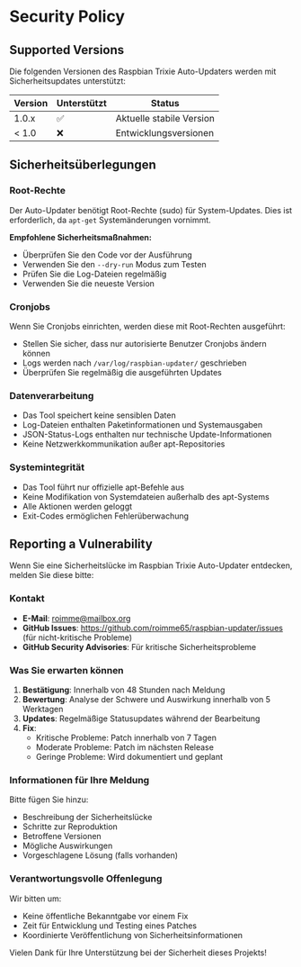 # Security Policy

## Supported Versions

Die folgenden Versionen des Raspbian Trixie Auto-Updaters werden mit Sicherheitsupdates unterstützt:

| Version | Unterstützt        | Status |
| ------- | ------------------ | ------ |
| 1.0.x   | :white_check_mark: | Aktuelle stabile Version |
| < 1.0   | :x:                | Entwicklungsversionen |

## Sicherheitsüberlegungen

### Root-Rechte
Der Auto-Updater benötigt Root-Rechte (sudo) für System-Updates. Dies ist erforderlich, da `apt-get` Systemänderungen vornimmt.

**Empfohlene Sicherheitsmaßnahmen:**
- Überprüfen Sie den Code vor der Ausführung
- Verwenden Sie den `--dry-run` Modus zum Testen
- Prüfen Sie die Log-Dateien regelmäßig
- Verwenden Sie die neueste Version

### Cronjobs
Wenn Sie Cronjobs einrichten, werden diese mit Root-Rechten ausgeführt:
- Stellen Sie sicher, dass nur autorisierte Benutzer Cronjobs ändern können
- Logs werden nach `/var/log/raspbian-updater/` geschrieben
- Überprüfen Sie regelmäßig die ausgeführten Updates

### Datenverarbeitung
- Das Tool speichert keine sensiblen Daten
- Log-Dateien enthalten Paketinformationen und Systemausgaben
- JSON-Status-Logs enthalten nur technische Update-Informationen
- Keine Netzwerkkommunikation außer apt-Repositories

### Systemintegrität
- Das Tool führt nur offizielle apt-Befehle aus
- Keine Modifikation von Systemdateien außerhalb des apt-Systems
- Alle Aktionen werden geloggt
- Exit-Codes ermöglichen Fehlerüberwachung

## Reporting a Vulnerability

Wenn Sie eine Sicherheitslücke im Raspbian Trixie Auto-Updater entdecken, melden Sie diese bitte:

### Kontakt
- **E-Mail**: roimme@mailbox.org
- **GitHub Issues**: https://github.com/roimme65/raspbian-updater/issues (für nicht-kritische Probleme)
- **GitHub Security Advisories**: Für kritische Sicherheitsprobleme

### Was Sie erwarten können
1. **Bestätigung**: Innerhalb von 48 Stunden nach Meldung
2. **Bewertung**: Analyse der Schwere und Auswirkung innerhalb von 5 Werktagen
3. **Updates**: Regelmäßige Statusupdates während der Bearbeitung
4. **Fix**: 
   - Kritische Probleme: Patch innerhalb von 7 Tagen
   - Moderate Probleme: Patch im nächsten Release
   - Geringe Probleme: Wird dokumentiert und geplant

### Informationen für Ihre Meldung
Bitte fügen Sie hinzu:
- Beschreibung der Sicherheitslücke
- Schritte zur Reproduktion
- Betroffene Versionen
- Mögliche Auswirkungen
- Vorgeschlagene Lösung (falls vorhanden)

### Verantwortungsvolle Offenlegung
Wir bitten um:
- Keine öffentliche Bekanntgabe vor einem Fix
- Zeit für Entwicklung und Testing eines Patches
- Koordinierte Veröffentlichung von Sicherheitsinformationen

Vielen Dank für Ihre Unterstützung bei der Sicherheit dieses Projekts!
